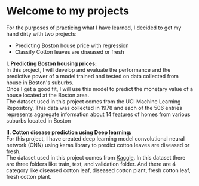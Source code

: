 # Welcome to my projects
For the purposes of practicing what I have learned, I decided to get my hand dirty with two projects:
- Predicting Boston house price with regression
- Classify Cotton leaves are diseased or fresh

**I. Predicting Boston housing prices:**    
In this project, I will develop and evaluate the performance and the predictive power of a model trained and tested on data collected from house in Boston's suburbs.  
Once I get a good fit, I will use this model to predict the monetary value of a house located at the Boston area.  
The dataset used in this project comes from the UCI Machine Learning Repository. This data was collected in 1978 and each of the 506 entries represents aggregate information about 14 features of homes from various suburbs located in Boston  

**II. Cotton disease prediction using Deep learning:**  
For this project, I have created deep learning model convolutional neural network (CNN) using keras library to predict cotton leaves are diseased or fresh.  
The dataset used in this project comes from [Kaggle](https://www.kaggle.com/janmejaybhoi/cotton-disease-dataset). In this dataset there are three folders like train, test, and validation folder. And there are 4 category like diseased cotton leaf, diseased cotton plant, fresh cotton leaf, fresh cotton plant.
